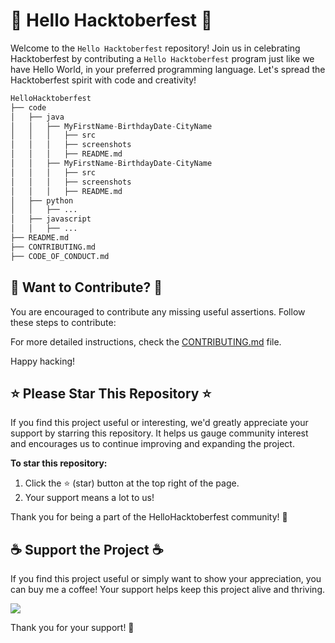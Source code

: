 # 📌 Hello Hacktoberfest 📌
Welcome to the `Hello Hacktoberfest` repository! Join us in celebrating Hacktoberfest by contributing a `Hello Hacktoberfest` program just like we have Hello World, in your preferred programming language. Let's spread the Hacktoberfest spirit with code and creativity!

```python
HelloHacktoberfest
├── code
│   ├── java
│   │   ├── MyFirstName-BirthdayDate-CityName
│   │   │   ├── src
│   │   │   ├── screenshots
│   │   │   ├── README.md
│   │   ├── MyFirstName-BirthdayDate-CityName
│   │   │   ├── src
│   │   │   ├── screenshots
│   │   │   ├── README.md
│   ├── python
│   │   ├── ...
│   ├── javascript
│   │   ├── ...
├── README.md
├── CONTRIBUTING.md
├── CODE_OF_CONDUCT.md
```


## 🚀 Want to Contribute? 🚀
You are encouraged to contribute any missing useful assertions. Follow these steps to contribute:

For more detailed instructions, check the [CONTRIBUTING.md](CONTRIBUTING.md) file.

Happy hacking!

## ⭐ Please Star This Repository ⭐
If you find this project useful or interesting, we'd greatly appreciate your support by starring this repository. It helps us gauge community interest and encourages us to continue improving and expanding the project.

**To star this repository:**
1. Click the ⭐️ (star) button at the top right of the page.
2. Your support means a lot to us!

Thank you for being a part of the HelloHacktoberfest community! 🚀

## ☕ Support the Project ☕

If you find this project useful or simply want to show your appreciation, you can buy me a coffee! Your support helps keep this project alive and thriving.

<a href="https://www.buymeacoffee.com/mahatoajay" target="_blank">
  <img src="https://img.buymeacoffee.com/button-api/?text=Buy me a coffee&emoji=&slug=YourUsername&button_colour=FFDD00&font_colour=000000&font_family=Cookie&outline_colour=000000&coffee_colour=ffffff">
</a>

Thank you for your support! 🙌